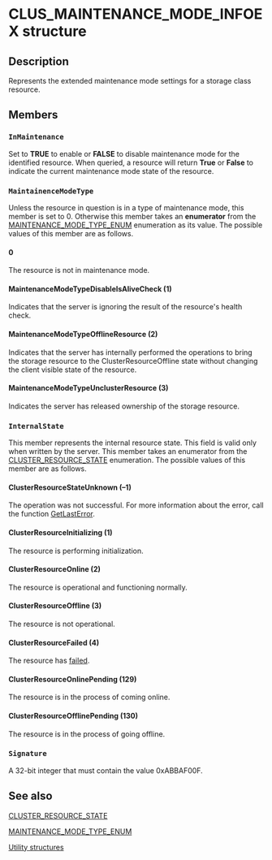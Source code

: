 # CLUS_MAINTENANCE_MODE_INFOEX structure

## Description

Represents the extended maintenance mode settings for a storage class resource.

## Members

### `InMaintenance`

Set to **TRUE** to enable or **FALSE** to disable maintenance
mode for the identified resource.
When queried, a resource will return **True** or **False** to
indicate the current maintenance mode state of the resource.

### `MaintainenceModeType`

Unless the resource in question is in a type of maintenance mode, this member is set to 0. Otherwise this member takes an **enumerator** from the [MAINTENANCE_MODE_TYPE_ENUM](https://learn.microsoft.com/windows/desktop/api/clusapi/ne-clusapi-maintenance_mode_type_enum) enumeration as its value. The possible values of this member are as follows.

#### 0

The resource is not in maintenance mode.

#### MaintenanceModeTypeDisableIsAliveCheck (1)

Indicates that the server is ignoring the result of the resource's health check.

#### MaintenanceModeTypeOfflineResource (2)

Indicates that the server has internally performed the operations to bring the storage resource to the ClusterResourceOffline state without changing the client visible state of the resource.

#### MaintenanceModeTypeUnclusterResource (3)

Indicates the server has released ownership of the storage resource.

### `InternalState`

This member represents the internal resource state. This field is valid only when written by the server. This member takes an enumerator from the [CLUSTER_RESOURCE_STATE](https://learn.microsoft.com/previous-versions/windows/desktop/api/clusapi/ne-clusapi-cluster_resource_state) enumeration. The possible values of this member are as follows.

#### ClusterResourceStateUnknown (–1)

The operation was not successful. For more information about the error, call the function
[GetLastError](https://learn.microsoft.com/windows/desktop/api/errhandlingapi/nf-errhandlingapi-getlasterror).

#### ClusterResourceInitializing (1)

The resource is performing initialization.

#### ClusterResourceOnline (2)

The resource is operational and functioning normally.

#### ClusterResourceOffline (3)

The resource is not operational.

#### ClusterResourceFailed (4)

The resource has [failed](https://learn.microsoft.com/previous-versions/windows/desktop/mscs/f-gly).

#### ClusterResourceOnlinePending (129)

The resource is in the process of coming online.

#### ClusterResourceOfflinePending (130)

The resource is in the process of going offline.

### `Signature`

A 32-bit integer that must contain the value 0xABBAF00F.

## See also

[CLUSTER_RESOURCE_STATE](https://learn.microsoft.com/previous-versions/windows/desktop/api/clusapi/ne-clusapi-cluster_resource_state)

[MAINTENANCE_MODE_TYPE_ENUM](https://learn.microsoft.com/windows/desktop/api/clusapi/ne-clusapi-maintenance_mode_type_enum)

[Utility structures](https://learn.microsoft.com/previous-versions/windows/desktop/mscs/utility-structures)